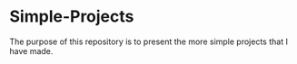 # Simple-Projects
The purpose of this repository is to present the more simple projects that I have made.
